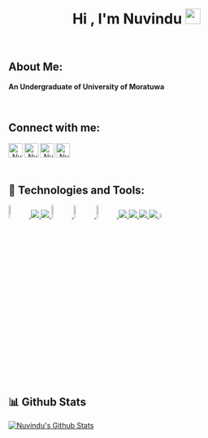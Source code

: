 
<h1 align="center">Hi , I'm Nuvindu <img src="https://raw.githubusercontent.com/MartinHeinz/MartinHeinz/master/wave.gif" width="30px"></h1>


<br />

## About Me: 
<p><b> An Undergraduate of University of Moratuwa </b></p>
<!-- - 🔭 I’m currently working on  -->
<!-- - 🌱 I’m currently learning **GraphQL** -->
<!-- - 👯 I’m looking to collaborate on ...
- 🤔 I’m looking for help with ...
- 💬 Ask me about ...
- 📫 How to reach me: 
- 😄 Pronouns: ...
- ⚡ Fun fact: ... -->

<br />

## Connect with me:
<p align="right">
  <a href="https://lk.linkedin.com/in/nuvindu-dias">
  <img align="left" alt="Nuvindu's Linkdein Account" width="28px" src="https://cdn.jsdelivr.net/npm/simple-icons@v3/icons/linkedin.svg" />
</a>
<a href="https://github.com/Nuvindu">
  <img align="left" alt="Nuvindu's Github Account" width="28px" src="https://cdn.jsdelivr.net/npm/simple-icons@v3/icons/github.svg" />
</a>
 <a href="https://www.hackerrank.com/180239n">
  <img align="left" alt="Nuvindu's Hackerrank Account" width="28px" src="https://img.icons8.com/windows/48/000000/hackerrank.png" />
</a>
 <a href="https://stackoverflow.com/users/17710870/nuvindu-nirmana">
  <img align="left" alt="Nuvindu's Stackoverflow Account" width="28px" src="https://upload.wikimedia.org/wikipedia/commons/thumb/e/ef/Stack_Overflow_icon.svg/768px-Stack_Overflow_icon.svg.png" />
</a>
</p>

<br />
<br />
<br />

## 🚀 Technologies and Tools:

<p align="left"> 
    <a href="https://www.php.net/" target="_blank"> <img alt="PHP" style="width: 8%; height: auto;" src="https://www.php.net//images/logos/new-php-logo.svg"/> </a> 
    <a href="https://www.python.org" target="_blank"> <img src="https://img.icons8.com/color/48/000000/python.png"/> </a> 
    <a href="https://www.java.com" target="_blank"> <img src="https://img.icons8.com/color/48/000000/java-coffee-cup-logo.png"/> </a>
  <a href="https://www.mysql.com/" target="_blank"> <img alt="Node.js" style="width: 8%; height: auto;" src="https://www.mysql.com/common/logos/powered-by-mysql-167x86.png"/> </a>
    <a href="https://nodejs.org" target="_blank"> <img alt="Node.js" style="width: 8%; height: auto;" src="https://nodejs.org/static/images/logos/nodejs-new-black.svg"/> </a>
    <a href="https://developer.amazon.com/en-US/alexa/alexa-skills-kit" target="_blank"> <img alt="Amazon Alexa" style="width: 8%; height: auto;" src="https://d7qzviu3xw2xc.cloudfront.net/alexa/assets/images/Alexa_Logo_RGB_BLUE.png" /> </a>
    <a href="https://code.visualstudio.com/" target="_blank"> <img src="https://img.icons8.com/color/48/000000/visual-studio-code-2019.png"/> </a>
    <a href="https://reactjs.org/" target="_blank"> <img src="https://img.icons8.com/color/48/000000/react-native.png"/> </a>
    <a href="https://www.w3.org/html/" target="_blank"> <img src="https://img.icons8.com/color/48/000000/html-5.png"/> </a>
    <a href="https://www.w3schools.com/css/" target="_blank"> <img src="https://img.icons8.com/color/48/000000/css3.png"/> </a> 
    <a href="https://www.javascript.com/" target="_blank"> <img alt="javaScript" style="width: 5%; height: auto;" src="https://upload.wikimedia.org/wikipedia/commons/thumb/9/99/Unofficial_JavaScript_logo_2.svg/1024px-Unofficial_JavaScript_logo_2.svg.png"/> </a> </a>
</p>
<br>


## 📊 Github Stats

<p align="left"> 
    <a href="https://github.com/Nuvindu/github-readme-stats"><img alt="Nuvindu's Github Stats" src="https://github-readme-stats.vercel.app/api?username=Nuvindu&show_icons=true&count_private=true&theme=react&hide_border=true&bg_color=0D1117"/></a>

</p>
<br>



